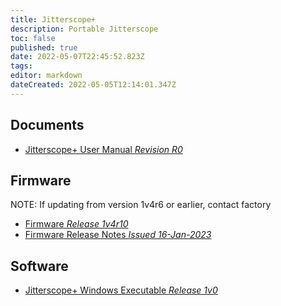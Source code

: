 ```yaml
---
title: Jitterscope+
description: Portable Jitterscope
toc: false
published: true
date: 2022-05-07T22:45:52.823Z
tags: 
editor: markdown
dateCreated: 2022-05-05T12:14:01.347Z
---
```


## Documents
- [Jitterscope+ User Manual *Revision R0*](/jitterscope-plus/Portable_JitterscopePlus_Operating_Manual_-_R0.pdf)

## Firmware
NOTE: If updating from version 1v4r6 or earlier, contact factory
- <a href="/mpim/P568_1v4r10_csum_d3ff5f2b.hex" download>Firmware *Release 1v4r10*</a>
- [Firmware Release Notes *Issued 16-Jan-2023*](/mpim/P568_ChangeLog_2023-01-16.pdf)

## Software
- <a href="/jitterscope-plus/p607.exe" download>Jitterscope+ Windows Executable *Release 1v0*</a>
